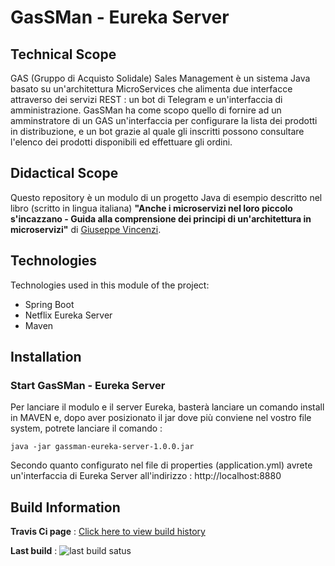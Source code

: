 # GasSMan - Eureka Server
## Technical Scope
GAS (Gruppo di Acquisto Solidale) Sales Management è un sistema Java basato su un'architettura MicroServices che alimenta due interfacce attraverso dei servizi REST : un bot di Telegram e un'interfaccia di amministrazione.
GasSMan ha come scopo quello di fornire ad un amminstratore di un GAS un'interfaccia per configurare la lista dei prodotti in distribuzione, e un bot grazie al quale gli inscritti possono consultare l'elenco dei prodotti disponibili ed effettuare gli ordini.

## Didactical Scope
Questo repository è un modulo di un progetto Java di esempio descritto nel libro (scritto in lingua italiana) **"Anche i microservizi nel loro piccolo s'incazzano - Guida alla comprensione dei principi di un'architettura in microservizi"** di [Giuseppe Vincenzi](https://gvincenzi.tumblr.com/).

## Technologies
Technologies used in this module of the project:
- Spring Boot
- Netflix Eureka Server
- Maven

## Installation
### Start GasSMan - Eureka Server
Per lanciare il modulo e il server Eureka, basterà lanciare un comando install in MAVEN e, dopo aver posizionato il jar dove più conviene nel vostro file system, potrete lanciare il comando :

```
java -jar gassman-eureka-server-1.0.0.jar
```

Secondo quanto configurato nel file di properties (application.yml) avrete un'interfaccia di Eureka Server all'indirizzo : http://localhost:8880

## Build Information
**Travis Ci page** : [Click here to view build history](https://travis-ci.org/gvincenzi/gassman-eureka-server)

**Last build** : <img src="https://travis-ci.org/gvincenzi/gassman-eureka-server.svg?branch=master" alt="last build satus">
